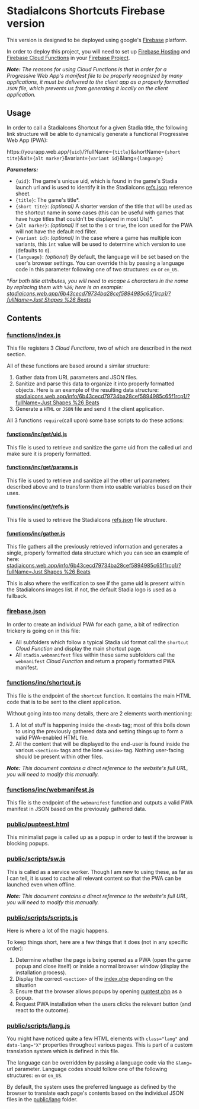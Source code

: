 # StadiaIcons Shortcuts Firebase version

This version is designed to be deployed using google's [Firebase](https://firebase.google.com) platform.

In order to deploy this project, you will need to set up [Firebase Hosting](https://firebase.google.com/docs/hosting/) and [Firebase Cloud Functions](https://firebase.google.com/docs/functions) in your [Firebase Project](https://firebase.google.com/docs/projects/learn-more).

***Note:** The reasons for using *Cloud Functions* is that in order for a Progressive Web App's manifest file to be properly recognized by many applications, it must be delivered to the client app as a properly formatted `JSON` file, which prevents us from generating it locally on the client application.*

## Usage

In order to call a StadiaIcons Shortcut for a given Stadia title, the following link structure will be able to dynamically generate a functional Progressive Web App (PWA):

https://<span></span>yourapp<span></span>.web<span></span>.app/`{uid}`/?fullName=`{title}`&shortName=`{short tite}`&alt=`{alt marker}`&variant=`{variant id}`&lang=`{language}`

***Parameters:***
* `{uid}`: The game's unique uid, which is found in the game's Stadia launch url and is used to identify it in the StadiaIcons [refs.json](/refs.json) reference sheet.
* `{title}`: The game's title*.
* `{short tite}`: *(optional)* A shorter version of the title that will be used as the shortcut name in some cases (this can be useful with games that have huge titles that couldn't be displayed in most UIs)*.
* `{alt marker}`: *(optional)* If set to the `1` or `true`, the icon used for the PWA will not have the default red filter.
* `{variant id}`: *(optional)* In the case where a game has multiple icon variants, this `int` value will be used to determine which version to use (defaults to `0`).
* `{language}`: *(optional)* By default, the language will be set based on the user's browser settings. You can override this by passing a language code in this parameter following one of two structures: `en` or `en_US`.

**For both title attributes, you will need to escape `&` characters in the name by replacing them with `%26`; here is an example: [stadiaicons.web.app/6b43cecd79734ba28cef5894985c65f1rcp1/?fullName=Just Shapes %26 Beats](https://stadiaicons.web.app/6b43cecd79734ba28cef5894985c65f1rcp1/?fullName=Just%20Shapes%20%26%20Beats)*

## Contents

### [functions/index.js](functions/index.js)
This file registers 3 *Cloud Functions*, two of which are described in the next section.

All of these functions are based around a similar structure:

1. Gather data from URL parameters and JSON files.
2. Sanitize and parse this data to organize it into properly formatted objects. Here is an example of the resulting data structure: [stadiaicons.web.app/info/6b43cecd79734ba28cef5894985c65f1rcp1/?fullName=Just Shapes %26 Beats](https://stadiaicons.web.app/info/6b43cecd79734ba28cef5894985c65f1rcp1/?fullName=Just%20Shapes%20%26%20Beats)
3. Generate a `HTML` or `JSON` file and send it the client application.

All 3 functions `require`(call upon) some base scripts to do these actions:

#### [functions/inc/get/uid.js](functions/inc/get/uid.js)

This file is used to retrieve and sanitize the game uid from the called url and make sure it is properly formatted.

#### [functions/inc/get/params.js](functions/inc/get/params.js)

This file is used to retrieve and sanitize all the other url parameters described above and to transform them into usable variables based on their uses.

#### [functions/inc/get/refs.js](functions/inc/get/refs.js)

This file is used to retrieve the StadiaIcons [refs.json](/refs.json) file structure.

#### [functions/inc/gather.js](functions/inc/gather.js)

This file gathers all the previously retrieved information and generates a single, properly formatted data structure which you can see an example of here: [stadiaicons.web.app/info/6b43cecd79734ba28cef5894985c65f1rcp1/?fullName=Just Shapes %26 Beats](https://stadiaicons.web.app/info/6b43cecd79734ba28cef5894985c65f1rcp1/?fullName=Just%20Shapes%20%26%20Beats)

This is also where the verification to see if the game uid is present within the StadiaIcons images list. if not, the default Stadia logo is used as a fallback.

### [firebase.json](firebase.json)
In order to create an individual PWA for each game, a bit of redirection trickery is going on in this file:

* All subfolders which follow a typical Stadia uid format call the `shortcut` *Cloud Function* and display the main shortcut page.
* All `stadia.webmanifest` files within these same subfolders call the `webmanifest` *Cloud Function* and return a properly formatted PWA manifest.

### [functions/inc/shortcut.js](functions/inc/shortcut.js)
This file is the endpoint of the `shortcut` function. It contains the main HTML code that is to be sent to the client application.

Without going into too many details, there are 2 elements worth mentioning:
1. A lot of stuff is happening inside the `<head>` tag; most of this boils down to using the previously gathered data and setting things up to form a valid PWA-enabled HTML file.
2. All the content that will be displayed to the end-user is found inside the various `<section>` tags and the lone `<aside>` tag. Nothing user-facing should be present within other files.

***Note:** This document contains a direct reference to the website's full URL, you will need to modify this manually.*

### [functions/inc/webmanifest.js](functions/inc/webmanifest.js)
This file is the endpoint of the `webmanifest` function and outputs a valid PWA manifest in JSON based on the previously gathered data.

### [public/pupteest.html](public/puptest.html)
This minimalist page is called up as a popup in order to test if the browser is blocking popups.

### [public/scripts/sw.js](public/scripts/sw.js)
This is called as a service worker. Though I am new to using these, as far as I can tell, it is used to cache all relevant content so that the PWA can be launched even when offline.

***Note:** This document contains a direct reference to the website's full URL, you will need to modify this manually.*

### [public/scripts/scripts.js](public/scripts/scripts.js)
Here is where a lot of the magic happens.

To keep things short, here are a few things that it does (not in any specific order):
1. Determine whether the page is being opened as a PWA (open the game popup and close itself) or inside a normal browser window (display the installation process).
2. Display the correct `<section>` of the [index.php](index.php) depending on the situation
3. Ensure that the browser allows popups by opening [puptest.php](puptest.php) as a popup.
4. Request PWA installation when the users clicks the relevant button (and react to the outcome).

### [public/scripts/lang.js](public/scripts/lang.js)
You might have noticed quite a few HTML elements with `class="lang"` and `data-lang="X"` properties throughout various pages. This is part of a custom translation system which is defined in this file.

The language can be overridden by passing a language code via the `&lang=` url parameter. Language codes should follow one of the following structures: `en` or `en_US`.

By default, the system uses the preferred language as defined by the browser to translate each page's contents based on the individual JSON files in the [public/lang](public/lang) folder.
